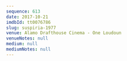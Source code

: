 ```yaml
---
sequence: 613
date: 2017-10-21
imdbId: tt0076786
slug: suspiria-1977
venue: Alamo Drafthouse Cinema - One Loudoun
venueNotes: null
medium: null
mediumNotes: null
---
```


